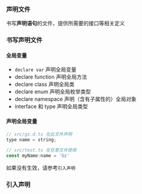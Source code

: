 ### 声明文件
书写**声明语句**的文件，提供所需要的接口等相关定义

### 书写声明文件 


#### 全局变量

* `declare var` 声明全局变量
* declare function 声明全局方法
* declare class 声明全局类
* declare enum 声明全局枚举类型
* declare namespace 声明（含有子属性的）全局对象
* interface 和 type 声明全局类型


#### 声明全局变量 

````javascript 
// src/gz.d.ts 在此文件声明
type name = string;

// src/test.ts 在任意文件使用
const myName:name = 'Gz'

````
如果没有生效，请参考`引入声明`

### 引入声明




